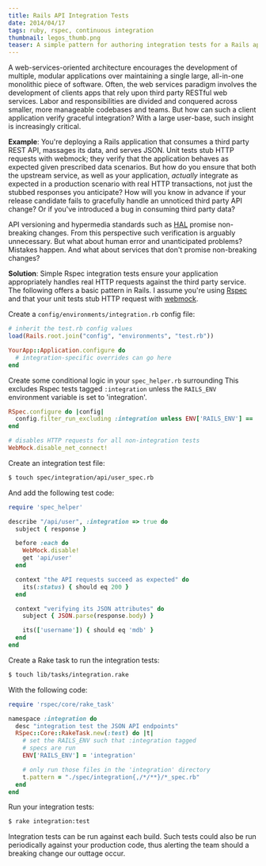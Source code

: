 ```yaml
---
title: Rails API Integration Tests
date: 2014/04/17
tags: ruby, rspec, continuous integration
thumbnail: legos_thumb.png
teaser: A simple pattern for authoring integration tests for a Rails app.
---
```


A web-services-oriented architecture encourages the development of multiple, modular applications over maintaining a single large, all-in-one monolithic piece of software. Often, the web services paradigm involves the development of clients apps that rely upon third party RESTful web services. Labor and responsibilities are divided and conquered across smaller, more manageable codebases and teams. But how can such a client application verify graceful integration? With a large user-base, such insight is increasingly critical.

<b>Example</b>: You're deploying a Rails application that consumes a third party REST API, massages its data, and serves JSON. Unit tests stub HTTP requests with webmock; they verify that the application behaves as expected given prescribed data scenarios. But how do you ensure that both the upstream service, as well as your application, <i>actually</i> integrate as expected in a production scenario with real HTTP transactions, not just the stubbed responses you anticipate? How will you know in advance if your release candidate fails to gracefully handle an unnoticed third party API change? Or if you've introduced a bug in consuming third party data?

API versioning and hypermedia standards such as [HAL](http://stateless.co/hal_specification.html) promise non-breaking changes. From this perspective such verification is arguably unnecessary. But what about human error and unanticipated problems? Mistakes happen. And what about services that don't promise non-breaking changes?

<b>Solution</b>: Simple Rspec integration tests ensure your application appropriately handles real HTTP requests against the third party service. The following offers a basic pattern in Rails. I assume you're using [Rspec](http://rspec.info/) and that your unit tests stub HTTP request with [webmock](https://github.com/bblimke/webmock).

Create a `config/environments/integration.rb` config file:

```ruby
# inherit the test.rb config values
load(Rails.root.join("config", "environments", "test.rb"))

YourApp::Application.configure do
  # integration-specific overrides can go here
end
```

Create some conditional logic in your `spec_helper.rb` surrounding This excludes Rspec tests tagged `:integration` unless the `RAILS_ENV` environment variable is set to 'integration'.

```ruby
RSpec.configure do |config|
  config.filter_run_excluding :integration unless ENV['RAILS_ENV'] == 'integration'
end

# disables HTTP requests for all non-integration tests
WebMock.disable_net_connect!
```

Create an integration test file:

```bash
$ touch spec/integration/api/user_spec.rb
```

And add the following test code:

```ruby
require 'spec_helper'

describe "/api/user", :integration => true do
  subject { response }

  before :each do
    WebMock.disable!
    get 'api/user'
  end

  context "the API requests succeed as expected" do
    its(:status) { should eq 200 }
  end

  context "verifying its JSON attributes" do
    subject { JSON.parse(response.body) }

    its(['username']) { should eq 'mdb' }
  end
end
```

Create a Rake task to run the integration tests:

```bash
$ touch lib/tasks/integration.rake
```

With the following code:

```ruby
require 'rspec/core/rake_task'

namespace :integration do
  desc "integration test the JSON API endpoints"
  RSpec::Core::RakeTask.new(:test) do |t|
    # set the RAILS_ENV such that :integration tagged
    # specs are run
    ENV['RAILS_ENV'] = 'integration'

    # only run those files in the 'integration' directory
    t.pattern = "./spec/integration{,/*/**}/*_spec.rb"
  end
end
```

Run your integration tests:

```bash
$ rake integration:test
```

Integration tests can be run against each build. Such tests could also be run periodically against your production code, thus alerting the team should a breaking change our outtage occur.

